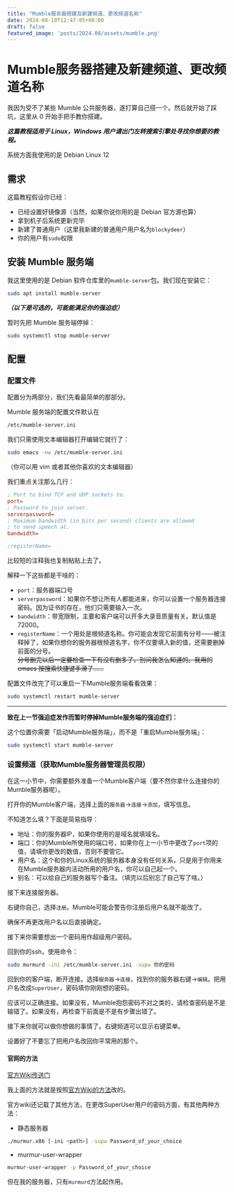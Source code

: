 ```yaml
---
title: "Mumble服务器搭建及新建频道、更改频道名称"
date: 2024-08-10T12:47:05+08:00
draft: false
featured_image: 'posts/2024.08/assets/mumble.png'
---
```


# Mumble服务器搭建及新建频道、更改频道名称

我因为受不了某些 Mumble 公共服务器，遂打算自己搭一个。然后就开始了踩坑，这里从 0 开始手把手教你搭建。

**_这篇教程适用于 Linux，Windows 用户请出门左转搜索引擎处寻找你想要的教程。_**

系统方面我使用的是 Debian Linux 12

## 需求

这篇教程假设你已经：

- 已经设置好镜像源（当然，如果你说你用的是 Debian 官方源也算）
- 拿到机子后系统更新完毕
- 新建了普通用户（这里我新建的普通用户用户名为`blockydeer`）
- 你的用户有`sudo`权限

## 安装 Mumble 服务端

我这里使用的是 Debian 软件仓库里的`mumble-server`包。我们现在安装它：

```bash
sudo apt install mumble-server
```

**_（以下是可选的，可能能满足你的强迫症）_**

暂时先把 Mumble 服务端停掉：

```bash
sudo systemctl stop mumble-server
```

## 配置

### 配置文件

配置分为两部分，我们先看最简单的那部分。

Mumble 服务端的配置文件默认在

```bash
/etc/mumble-server.ini
```

我们只需使用文本编辑器打开编辑它就行了：

```bash
sudo emacs -nw /etc/mumble-server.ini
```

（你可以用 vim 或者其他你喜欢的文本编辑器）

我们重点关注那么几行：

```ini
; Port to bind TCP and UDP sockets to.
port=
; Password to join server.
serverpassword=
; Maximum bandwidth (in bits per second) clients are allowed
; to send speech at.
bandwidth=

;registerName=
```

比较短的注释我也复制粘贴上去了。

解释一下这些都是干啥的：

- `port`：服务器端口号
- `serverpassword`：如果你不想让所有人都能进来，你可以设置一个服务器连接密码。因为证书的存在，他们只需要输入一次。
- `bandwidth`：带宽限制，主要和客户端可以开多大录音质量有关。默认值是 72000。
- `registerName`：一个用处是根频道名称。你可能会发现它前面有分号——被注释掉了，如果你想你的服务器根频道名字，你不仅要填入新的值，还需要删掉前面的分号。  
  ~~分号删完以后一定要检查一下有没有删多了，别问我怎么知道的。我用的 emacs 按搜索快捷键手滑了……~~

配置文件改完了可以重启一下Mumble服务端看看效果：

```bash
sudo systemctl restart mumble-server
```

---

**致在上一节强迫症发作而暂时停掉Mumble服务端的强迫症们：**

这个位置你需要「启动Mumble服务端」，而不是「重启Mumble服务端」：

```bash
sudo systemctl start mumble-server
```

### 设置频道（获取Mumble服务器管理员权限）

在这一小节中，你需要额外准备一个Mumble客户端（要不然你拿什么连接你的Mumble服务器呢）。

打开你的Mumble客户端，选择上面的`服务器`->`连接`->`添加`，填写信息。

不知道怎么填？下面是简易指导：

- 地址：你的服务器IP，如果你使用的是域名就填域名。
- 端口：你的Mumble所使用的端口号，如果你在上一小节中更改了`port`项的值，请填你更改的数值，否则不要管它。
- 用户名：这个和你的Linux系统的服务器本身没有任何关系，只是用于你用来在Mumble服务器内活动所用的用户名，你可以自己起一个。
- 别名：可以给自己的服务器写个备注。（填完以后别忘了自己写了啥。）

接下来连接服务器。

右键你自己，选择`注册`。Mumble可能会警告你注册后用户名就不能改了。

确保不再更改用户名以后直接确定。

接下来你需要想出一个密码用作超级用户密码。

回到你的ssh，使用命令：

```bash
sudo murmurd -ini /etc/mumble-server.ini -supw 你的密码
```

回到你的客户端，断开连接。选择`服务器`->`连接`，找到你的服务器右键->`编辑`。把用户名改成`SuperUser`，密码填你刚刚想的密码。

应该可以正确连接。如果没有，Mumble抱怨密码不对之类的，请检查密码是不是输错了。如果没有，再检查下前面是不是有步骤出错了。

接下来你就可以做你想做的事情了。右键频道可以显示右键菜单。

设置好了不要忘了把用户名改回你平常用的那个。

#### 官网的方法

[官方Wiki传送门](https://wiki.mumble.info/wiki/Main_Page)

我上面的方法就是按照[官方Wiki的方法](https://wiki.mumble.info/wiki/Murmurguide#Becoming_Administrator_and_Registering_a_User)改的。

官方wiki还记载了其他方法，在更改SuperUser用户的密码方面，有其他两种方法：

- 静态服务器

```bash
./murmur.x86 [-ini <path>] -supw Password_of_your_choice
```

- murmur-user-wrapper

```bash
murmur-user-wrapper -p Password_of_your_choice
```

但在我的服务器，只有`murmurd`方法起作用。
